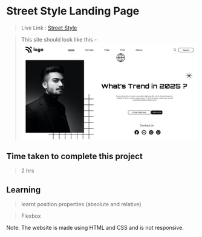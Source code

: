 # Street Style Landing Page

>Live Link : [Street Style](https://google.com)

>This site should look like this - 
![LCO](https://raw.githubusercontent.com/aadepeng/StreetStyleLandingPage/master/Street%20Style%20Landing%20Page.png)

## Time taken to complete this project 
>2 hrs
## Learning 
>learnt position properties (absolute and relative)

>Flexbox

Note: The website is made using HTML and CSS and is not responsive.
